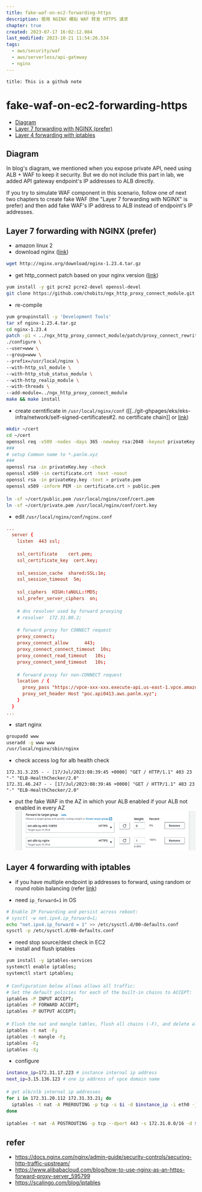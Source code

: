 ```yaml
---
title: fake-waf-on-ec2-forwarding-https
description: 使用 NGINX 模拟 WAF 转发 HTTPS 请求
chapter: true
created: 2023-07-17 16:02:12.084
last_modified: 2023-10-21 11:54:26.534
tags:
  - aws/security/waf
  - aws/serverless/api-gateway
  - nginx
---
```


```ad-attention
title: This is a github note

```

# fake-waf-on-ec2-forwarding-https

- [Diagram](#diagram)
- [Layer 7 forwarding with NGINX (prefer)](#layer-7-forwarding-with-nginx-prefer)
- [Layer 4 forwarding with iptables](#layer-4-forwarding-with-iptables)


## Diagram

In blog's diagram, we mentioned when you expose private API, need using ALB + WAF to keep it security. But we do not include this part in lab, we added API gateway endpoint's IP addresses to ALB directly. 

If you try to simulate WAF component in this scenario, follow one of next two chapters to create fake WAF (the "Layer 7 forwarding with NGINX" is prefer) and then add fake WAF's IP address to ALB instead of endpoint's IP addresses.

## Layer 7 forwarding with NGINX (prefer)

- amazon linux 2
- download nginx ([link](http://nginx.org/download/))
```sh
wget http://nginx.org/download/nginx-1.23.4.tar.gz
```
- get http_connect patch based on your nginx version ([link](https://github.com/chobits/ngx_http_proxy_connect_module#install))
```sh
yum install -y git pcre2 pcre2-devel openssl-devel
git clone https://github.com/chobits/ngx_http_proxy_connect_module.git
```
- re-compile
```sh
yum groupinstall -y 'Development Tools'
tar xf nginx-1.23.4.tar.gz
cd nginx-1.23.4
patch -p1 < ../ngx_http_proxy_connect_module/patch/proxy_connect_rewrite_102101.patch
./configure \
--user=www \
--group=www \
--prefix=/usr/local/nginx \
--with-http_ssl_module \
--with-http_stub_status_module \
--with-http_realip_module \
--with-threads \
--add-module=../ngx_http_proxy_connect_module
make && make install
```
- create cerntificate in `/usr/local/nginx/conf` ([[../git-ghpages/eks/eks-infra/network/self-signed-certificates#2. no certificate chain]] or [link](https://panlm.github.io/EKS/infra/network/self-signed-certificates/#2-no-certificate-chain-))
```sh
mkdir ~/cert
cd ~/cert
openssl req -x509 -nodes -days 365 -newkey rsa:2048 -keyout privateKey.key -out certificate.crt
###
# setup Common name to *.panlm.xyz
###
openssl rsa -in privateKey.key -check
openssl x509 -in certificate.crt -text -noout
openssl rsa -in privateKey.key -text > private.pem
openssl x509 -inform PEM -in certificate.crt > public.pem

ln -sf ~/cert/public.pem /usr/local/nginx/conf/cert.pem
ln -sf ~/cert/private.pem /usr/local/nginx/conf/cert.key
```
- edit `/usr/local/nginx/conf/nginx.conf`
```conf
...
  server {
    listen  443 ssl;

    ssl_certificate    cert.pem;
    ssl_certificate_key  cert.key;

    ssl_session_cache  shared:SSL:1m;
    ssl_session_timeout  5m;

    ssl_ciphers  HIGH:!aNULL:!MD5;
    ssl_prefer_server_ciphers  on;

    # dns resolver used by forward proxying
    # resolver  172.31.80.2;

    # forward proxy for CONNECT request
    proxy_connect;
    proxy_connect_allow      443;
    proxy_connect_connect_timeout  10s;
    proxy_connect_read_timeout   10s;
    proxy_connect_send_timeout   10s;

    # forward proxy for non-CONNECT request
    location / {
      proxy_pass "https://vpce-xxx-xxx.execute-api.us-east-1.vpce.amazonaws.com";
      proxy_set_header Host "poc.api0413.aws.panlm.xyz";
    }
  }
...
```
- start nginx
```sh
groupadd www
useradd -g www www
/usr/local/nginx/sbin/nginx
```
- check access log for alb health check 
```
172.31.3.235 - - [17/Jul/2023:08:39:45 +0000] "GET / HTTP/1.1" 403 23 "-" "ELB-HealthChecker/2.0"
172.31.46.247 - - [17/Jul/2023:08:39:46 +0000] "GET / HTTP/1.1" 403 23 "-" "ELB-HealthChecker/2.0"
```
- put the fake WAF in the AZ in which your ALB enabled if your ALB not enabled in every AZ
![fake-waf-on-ec2-forwarding-https-png-1.png](fake-waf-on-ec2-forwarding-https-png-1.png)

## Layer 4 forwarding with iptables
- if you have multiple endpoint ip addresses to forward, using random or round robin balancing (refer [link](https://scalingo.com/blog/iptables))

- need `ip_forward=1` in OS
```sh
# Enable IP Forwarding and persist across reboot:
# sysctl -w net.ipv4.ip_forward=1;
echo "net.ipv4.ip_forward = 1" >> /etc/sysctl.d/00-defaults.conf
sysctl -p /etc/sysctl.d/00-defaults.conf 
```

- need stop source/dest check in EC2
- install and flush iptables
```sh
yum install -y iptables-services
systemctl enable iptables;
systemctl start iptables;

# Configuration below allows allows all traffic:
# Set the default policies for each of the built-in chains to ACCEPT:
iptables -P INPUT ACCEPT;
iptables -P FORWARD ACCEPT;
iptables -P OUTPUT ACCEPT;

# Flush the nat and mangle tables, flush all chains (-F), and delete all non-default chains (-X):
iptables -t nat -F;
iptables -t mangle -F;
iptables -F;
iptables -X;
```

- configure
```sh
instance_ip=172.31.17.223 # instance internal ip address
next_ip=3.15.136.123 # one ip address of vpce domain name

# get alb/nlb internal ip addresses
for i in 172.31.20.112 172.31.33.21; do
  iptables -t nat -A PREROUTING -p tcp -s $i -d $instance_ip -i eth0 -j DNAT --to-destination $next_ip:443;
done

iptables -t nat -A POSTROUTING -p tcp --dport 443 -s 172.31.0.0/16 -d $next_ip -o eth0 -j MASQUERADE;

```


## refer
- https://docs.nginx.com/nginx/admin-guide/security-controls/securing-http-traffic-upstream/
- https://www.alibabacloud.com/blog/how-to-use-nginx-as-an-https-forward-proxy-server_595799
- https://scalingo.com/blog/iptables

